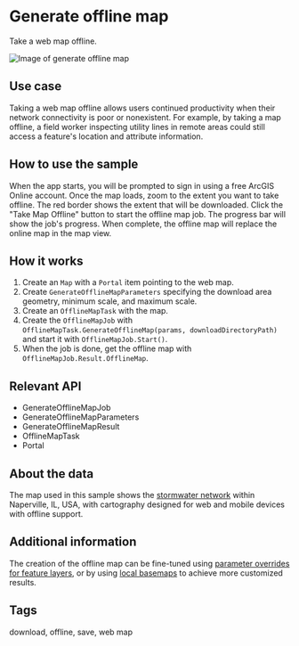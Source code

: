 # Generate offline map

Take a web map offline.

![Image of generate offline map](GenerateOfflineMap.jpg)

## Use case

Taking a web map offline allows users continued productivity when their network connectivity is poor or nonexistent. For example, by taking a map offline, a field worker inspecting utility lines in remote areas could still access a feature's location and attribute information.

## How to use the sample

When the app starts, you will be prompted to sign in using a free ArcGIS Online account. Once the map loads, zoom to the extent you want to take offline. The red border shows the extent that will be downloaded. Click the "Take Map Offline" button to start the offline map job. The progress bar will show the job's progress. When complete, the offline map will replace the online map in the map view.

## How it works

1. Create an `Map` with a `Portal` item pointing to the web map.
2. Create `GenerateOfflineMapParameters` specifying the download area geometry, minimum scale, and maximum scale.
3. Create an `OfflineMapTask` with the map.
4. Create the `OfflineMapJob` with `OfflineMapTask.GenerateOfflineMap(params, downloadDirectoryPath)` and start it with `OfflineMapJob.Start()`.
5. When the job is done, get the offline map with `OfflineMapJob.Result.OfflineMap`.

## Relevant API

* GenerateOfflineMapJob
* GenerateOfflineMapParameters
* GenerateOfflineMapResult
* OfflineMapTask
* Portal

## About the data

The map used in this sample shows the [stormwater network](https://arcgisruntime.maps.arcgis.com/home/item.html?id=acc027394bc84c2fb04d1ed317aac674) within Naperville, IL, USA, with cartography designed for web and mobile devices with offline support.

## Additional information

The creation of the offline map can be fine-tuned using [parameter overrides for feature layers](https://github.com/Esri/arcgis-runtime-samples-dotnet/tree/v.next/src/UWP/ArcGISRuntime.UWP.Viewer/Samples/Map/GenerateOfflineMapWithOverrides), or by using [local basemaps](https://github.com/Esri/arcgis-runtime-samples-dotnet/tree/v.next/src/UWP/ArcGISRuntime.UWP.Viewer/Samples/Map/OfflineBasemapByReference)
 to achieve more customized results.

## Tags

download, offline, save, web map